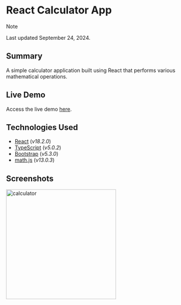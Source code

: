 # React Calculator App

> [!NOTE]
> Last updated September 24, 2024.

## Summary
A simple calculator application built using React that performs various mathematical operations.

## Live Demo
Access the live demo [here](https://calculator-app.victor-jr.com).

## Technologies Used
- [React](https://react.dev) (*v18.2.0*)
- [TypeScript](https://www.typescriptlang.org) (*v5.0.2*)
- [Bootstrap](https://getbootstrap.com) (*v5.3.0*)
- [math.js](https://mathjs.org) (*v13.0.3*)

## Screenshots
<img width="300" alt="calculator" src="https://github.com/user-attachments/assets/e4952684-165f-4a0d-950d-69a2e082d8a5">

